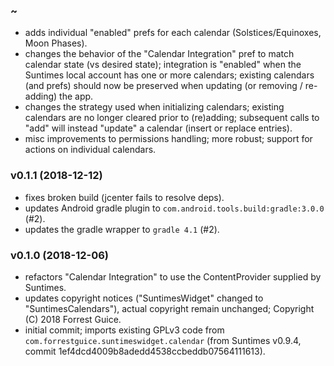 ### ~

* adds individual "enabled" prefs for each calendar (Solstices/Equinoxes, Moon Phases). 
* changes the behavior of the "Calendar Integration" pref to match calendar state (vs desired state); integration is "enabled" when the Suntimes local account has one or more calendars; existing calendars (and prefs) should now be preserved when updating (or removing / re-adding) the app. 
* changes the strategy used when initializing calendars; existing calendars are no longer cleared prior to (re)adding; subsequent calls to "add" will instead "update" a calendar (insert or replace entries).       
* misc improvements to permissions handling; more robust; support for actions on individual calendars.   

### v0.1.1 (2018-12-12)
* fixes broken build (jcenter fails to resolve deps).
* updates Android gradle plugin to `com.android.tools.build:gradle:3.0.0` (#2).
* updates the gradle wrapper to `gradle 4.1` (#2).

### v0.1.0 (2018-12-06)
* refactors "Calendar Integration" to use the ContentProvider supplied by Suntimes.
* updates copyright notices ("SuntimesWidget" changed to "SuntimesCalendars"), actual copyright remain unchanged; Copyright (C) 2018 Forrest Guice.
* initial commit; imports existing GPLv3 code from `com.forrestguice.suntimeswidget.calendar` (from Suntimes v0.9.4, commit 1ef4dcd4009b8adedd4538ccbeddb07564111613).
